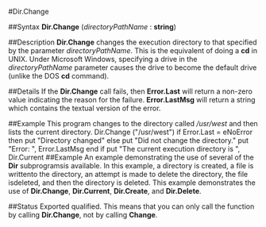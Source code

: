 
#Dir.Change

##Syntax
**Dir.Change** (*directoryPathName* : **string**)

##Description
**Dir.Change** changes the execution directory to that specified by the parameter *directoryPathName*. This is the equivalent of doing a **cd** in UNIX.
Under Microsoft Windows, specifying a drive in the *directoryPathName* parameter causes the drive to become the default drive (unlike the DOS **cd** command).

##Details
If the **Dir.Change** call fails, then **Error.Last** will return a non-zero value indicating the reason for the failure. **Error.LastMsg** will return a string which contains the textual version of the error.

##Example
This program changes to the directory called */usr/west* and then lists the current directory.
        Dir.Change ("/usr/west")
        if Error.Last = eNoError  then
            put "Directory changed"
        else
            put "Did not change the directory."
            put "Error: ", Error.LastMsg
        end if
        put "The current execution directory is ", Dir.Current
##Example
An example demonstrating the use of several of the **Dir** subprogramsis available. In this example, a directory is created, a file is writtento the directory, an attempt is made to delete the directory, the file isdeleted, and then the directory is deleted.
This example demonstrates the use of **Dir.Change**, **Dir.Current**, **Dir.Create**, and **Dir.Delete**.

##Status
Exported qualified.
This means that you can only call the function by calling **Dir.Change**, not by calling **Change**.
